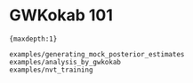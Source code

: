 # GWKokab 101

```{toctree}
{maxdepth:1}

examples/generating_mock_posterior_estimates
examples/analysis_by_gwkokab
examples/nvt_training
```
